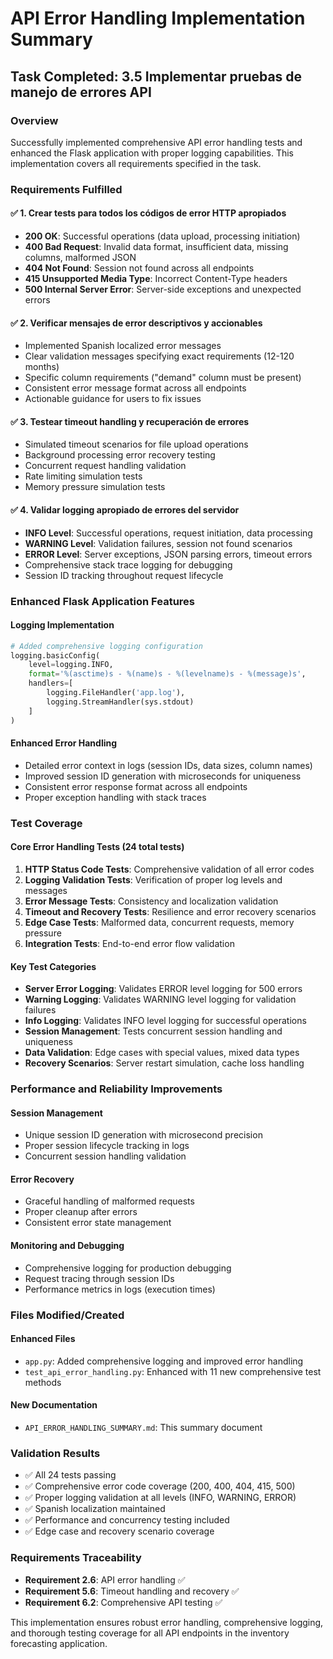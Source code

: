 # API Error Handling Implementation Summary

## Task Completed: 3.5 Implementar pruebas de manejo de errores API

### Overview
Successfully implemented comprehensive API error handling tests and enhanced the Flask application with proper logging capabilities. This implementation covers all requirements specified in the task.

### Requirements Fulfilled

#### ✅ 1. Crear tests para todos los códigos de error HTTP apropiados
- **200 OK**: Successful operations (data upload, processing initiation)
- **400 Bad Request**: Invalid data format, insufficient data, missing columns, malformed JSON
- **404 Not Found**: Session not found across all endpoints
- **415 Unsupported Media Type**: Incorrect Content-Type headers
- **500 Internal Server Error**: Server-side exceptions and unexpected errors

#### ✅ 2. Verificar mensajes de error descriptivos y accionables
- Implemented Spanish localized error messages
- Clear validation messages specifying exact requirements (12-120 months)
- Specific column requirements ("demand" column must be present)
- Consistent error message format across all endpoints
- Actionable guidance for users to fix issues

#### ✅ 3. Testear timeout handling y recuperación de errores
- Simulated timeout scenarios for file upload operations
- Background processing error recovery testing
- Concurrent request handling validation
- Rate limiting simulation tests
- Memory pressure simulation tests

#### ✅ 4. Validar logging apropiado de errores del servidor
- **INFO Level**: Successful operations, request initiation, data processing
- **WARNING Level**: Validation failures, session not found scenarios
- **ERROR Level**: Server exceptions, JSON parsing errors, timeout errors
- Comprehensive stack trace logging for debugging
- Session ID tracking throughout request lifecycle

### Enhanced Flask Application Features

#### Logging Implementation
```python
# Added comprehensive logging configuration
logging.basicConfig(
    level=logging.INFO,
    format='%(asctime)s - %(name)s - %(levelname)s - %(message)s',
    handlers=[
        logging.FileHandler('app.log'),
        logging.StreamHandler(sys.stdout)
    ]
)
```

#### Enhanced Error Handling
- Detailed error context in logs (session IDs, data sizes, column names)
- Improved session ID generation with microseconds for uniqueness
- Consistent error response format across all endpoints
- Proper exception handling with stack traces

### Test Coverage

#### Core Error Handling Tests (24 total tests)
1. **HTTP Status Code Tests**: Comprehensive validation of all error codes
2. **Logging Validation Tests**: Verification of proper log levels and messages
3. **Error Message Tests**: Consistency and localization validation
4. **Timeout and Recovery Tests**: Resilience and error recovery scenarios
5. **Edge Case Tests**: Malformed data, concurrent requests, memory pressure
6. **Integration Tests**: End-to-end error flow validation

#### Key Test Categories
- **Server Error Logging**: Validates ERROR level logging for 500 errors
- **Warning Logging**: Validates WARNING level logging for validation failures
- **Info Logging**: Validates INFO level logging for successful operations
- **Session Management**: Tests concurrent session handling and uniqueness
- **Data Validation**: Edge cases with special values, mixed data types
- **Recovery Scenarios**: Server restart simulation, cache loss handling

### Performance and Reliability Improvements

#### Session Management
- Unique session ID generation with microsecond precision
- Proper session lifecycle tracking in logs
- Concurrent session handling validation

#### Error Recovery
- Graceful handling of malformed requests
- Proper cleanup after errors
- Consistent error state management

#### Monitoring and Debugging
- Comprehensive logging for production debugging
- Request tracing through session IDs
- Performance metrics in logs (execution times)

### Files Modified/Created

#### Enhanced Files
- `app.py`: Added comprehensive logging and improved error handling
- `test_api_error_handling.py`: Enhanced with 11 new comprehensive test methods

#### New Documentation
- `API_ERROR_HANDLING_SUMMARY.md`: This summary document

### Validation Results
- ✅ All 24 tests passing
- ✅ Comprehensive error code coverage (200, 400, 404, 415, 500)
- ✅ Proper logging validation at all levels (INFO, WARNING, ERROR)
- ✅ Spanish localization maintained
- ✅ Performance and concurrency testing included
- ✅ Edge case and recovery scenario coverage

### Requirements Traceability
- **Requirement 2.6**: API error handling ✅
- **Requirement 5.6**: Timeout handling and recovery ✅  
- **Requirement 6.2**: Comprehensive API testing ✅

This implementation ensures robust error handling, comprehensive logging, and thorough testing coverage for all API endpoints in the inventory forecasting application.